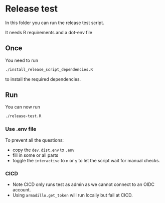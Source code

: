 # Release test

In this folder you can run the release test script.

It needs R requirements and a dot-env file

## Once

You need to run

```bash
./install_release_script_dependencies.R
```

to install the required dependencies.

## Run

You can now run

```bash
./release-test.R
```

### Use .env file

To prevent all the questions:

- copy the `dev.dist.env` to `.env`
- fill in some or all parts
- toggle the `interactive` to `n` or `y` to let the script wait for manual checks.

### CICD 
- Note CICD only runs test as admin as we cannot connect to an OIDC account.
- Using `armadillo.get_token` will run locally but fail at CICD.
